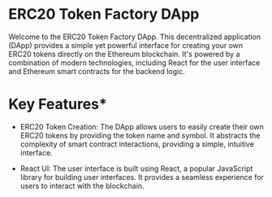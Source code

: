 # ERC20 Token Factory DApp
Welcome to the ERC20 Token Factory DApp. This decentralized application (DApp) provides a simple yet powerful interface for creating your own ERC20 tokens directly on the Ethereum blockchain. It's powered by a combination of modern technologies, including React for the user interface and Ethereum smart contracts for the backend logic.

# Key Features*
* ERC20 Token Creation:  The DApp allows users to easily create their own ERC20 tokens by providing the token name and symbol. It abstracts the complexity of smart contract interactions, providing a simple, intuitive interface.

* React UI: The user interface is built using React, a popular JavaScript library for building user interfaces. It provides a seamless experience for users to interact with the blockchain.




